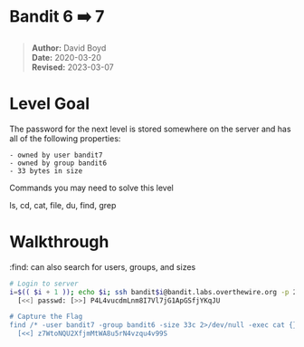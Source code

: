 # Bandit 6 :arrow_right: 7

> **Author:** David Boyd<br>
> **Date:** 2020-03-20<br>
> **Revised:** 2023-03-07

# Level Goal

The password for the next level is stored somewhere on the server and has all
of the following properties:

	- owned by user bandit7
	- owned by group bandit6
	- 33 bytes in size

Commands you may need to solve this level

ls, cd, cat, file, du, find, grep

# Walkthrough
:find: can also search for users, groups, and sizes

``` bash
# Login to server
i=$(( $i + 1 )); echo $i; ssh bandit$i@bandit.labs.overthewire.org -p 2220
  [<<] passwd: [>>] P4L4vucdmLnm8I7Vl7jG1ApGSfjYKqJU

# Capture the Flag
find /* -user bandit7 -group bandit6 -size 33c 2>/dev/null -exec cat {} +
  [<<] z7WtoNQU2XfjmMtWA8u5rN4vzqu4v99S
```
